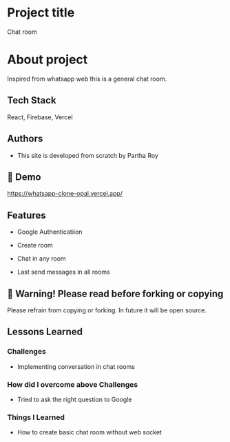 
# Project title

Chat room

# About project 

Inspired from whatsapp web this is a general chat room.
## Tech Stack

React, Firebase, Vercel



## Authors

- This site is developed from scratch by Partha Roy 


## 🔗 Demo

https://whatsapp-clone-opal.vercel.app/


## Features

- Google Authenticatiion

- Create room

- Chat in any room

- Last send messages in all rooms




## 🚨 Warning! Please read before forking or copying

Please refrain from copying or forking. In future it will be open source.
## Lessons Learned

### Challenges

- Implementing conversation in chat rooms


### How did I overcome above Challenges

- Tried to ask the right question to Google


### Things I Learned

- How to create basic chat room without web socket
